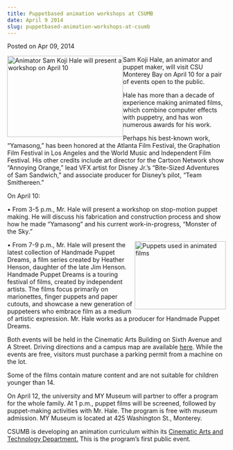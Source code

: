```yaml
---
title: Puppetbased animation workshops at CSUMB
date: April 9 2014
slug: puppetbased-animation-workshops-at-csumb
---
```





<span class="date">Posted on Apr 09, 2014    </span>
<p><img alt="Animator Sam Koji Hale will present a workshop on April 10" src="http://news.csumb.edu/sites/default/files/65/attachments/news/images/sam_1_for_web.jpg" style="width:267px; height:187px; float:left">Sam Koji Hale, an
animator and puppet maker, will visit CSU Monterey Bay on April 10
for a pair of events open to the public.</img></p>
<p>Hale has more than a decade of experience making animated films,
which combine computer effects with puppetry, and has won numerous
awards for his work.</p>
<p>Perhaps his best-known work, &#x201C;Yamasong,&#x201D; has been honored at the
Atlanta Film Festival, the Graphation Film Festival in Los Angeles
and the World Music and Independent Film Festival. His other
credits include art director for the Cartoon Network show &#x201C;Annoying
Orange,&#x201D; lead VFX artist for Disney Jr.&#x2019;s &#x201C;Bite-Sized Adventures of
Sam Sandwich,&#x201D; and associate producer for Disney&#x2019;s pilot, &#x201C;Team
Smithereen.&#x201D;</p>
<p>On April 10:</p>
<p>&#x2022; From 3-5 p.m., Mr. Hale will present a workshop on stop-motion
puppet making. He will discuss his fabrication and construction
process and show how he made &#x201C;Yamasong&#x201D; and his current
work-in-progress, &#x201C;Monster of the Sky.&#x201D;</p>
<p><img alt="Puppets used in animated films" src="http://news.csumb.edu/sites/default/files/65/attachments/news/images/sam_2_for_web.jpg" style="width:210px; height:157px; float:right">&#x2022; From 7-9 p.m.,
Mr. Hale will present the latest collection of Handmade Puppet
Dreams, a film series created by Heather Henson, daughter of the
late Jim Henson. Handmade Puppet Dreams is a touring festival of
films, created by independent artists. The films focus primarily on
marionettes, finger puppets and paper cutouts, and showcase a new
generation of puppeteers who embrace film as a medium of artistic
expression. Mr. Hale works as a producer for Handmade Puppet
Dreams.</img></p>
<p>Both events will be held in the Cinematic Arts Building on Sixth
Avenue and A Street. Driving directions and a campus map are
available <a href="http://csumb.edu/maps" rel="nofollow">here</a>.
While the events are free, visitors must purchase a parking permit
from a machine on the lot.</p>
<p>Some of the films contain mature content and are not suitable
for children younger than 14.</p>
<p>On April 12, the university and MY Museum will partner to offer
a program for the whole family. At 1 p.m., puppet films will be
screened, followed by puppet-making activities with Mr. Hale. The
program is free with museum admission. MY Museum is located at 425
Washington St., Monterey.</p>
<p>CSUMB is developing an animation curriculum within its <a href="http://csumb.edu/tat" rel="nofollow">Cinematic Arts and Technology
Department.</a> This is the program&#x2019;s first public event.<br>
&#xA0;</br></p>






